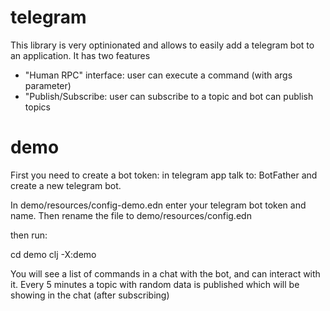 # telegram

This library is very optinionated and allows to easily add a telegram bot to an application.
It has two features
- "Human RPC" interface: user can execute a command (with args parameter)
- "Publish/Subscribe: user can subscribe to a topic and bot can publish topics


# demo

First you need to create a bot token: in telegram app talk to: BotFather and create a new telegram bot.

In demo/resources/config-demo.edn enter your telegram bot token and name.
Then rename the file to demo/resources/config.edn

then run:

  cd demo
  clj -X:demo

You will see a list of commands in a chat with the bot, and can interact with it. Every 5 minutes a topic with random data is published which will be
showing in the chat (after subscribing)







